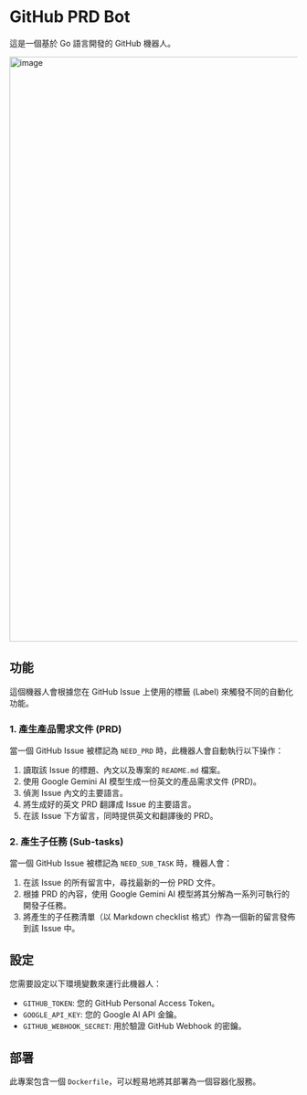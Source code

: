 # GitHub PRD Bot

這是一個基於 Go 語言開發的 GitHub 機器人。

<img width="1024" height="1024" alt="image" src="https://github.com/user-attachments/assets/09562463-f84e-4617-9b27-672863afcc29" />


## 功能

這個機器人會根據您在 GitHub Issue 上使用的標籤 (Label) 來觸發不同的自動化功能。

### 1. 產生產品需求文件 (PRD)

當一個 GitHub Issue 被標記為 `NEED_PRD` 時，此機器人會自動執行以下操作：

1.  讀取該 Issue 的標題、內文以及專案的 `README.md` 檔案。
2.  使用 Google Gemini AI 模型生成一份英文的產品需求文件 (PRD)。
3.  偵測 Issue 內文的主要語言。
4.  將生成好的英文 PRD 翻譯成 Issue 的主要語言。
5.  在該 Issue 下方留言，同時提供英文和翻譯後的 PRD。

### 2. 產生子任務 (Sub-tasks)

當一個 GitHub Issue 被標記為 `NEED_SUB_TASK` 時，機器人會：

1.  在該 Issue 的所有留言中，尋找最新的一份 PRD 文件。
2.  根據 PRD 的內容，使用 Google Gemini AI 模型將其分解為一系列可執行的開發子任務。
3.  將產生的子任務清單（以 Markdown checklist 格式）作為一個新的留言發佈到該 Issue 中。

## 設定

您需要設定以下環境變數來運行此機器人：

-   `GITHUB_TOKEN`: 您的 GitHub Personal Access Token。
-   `GOOGLE_API_KEY`: 您的 Google AI API 金鑰。
-   `GITHUB_WEBHOOK_SECRET`: 用於驗證 GitHub Webhook 的密鑰。

## 部署

此專案包含一個 `Dockerfile`，可以輕易地將其部署為一個容器化服務。
